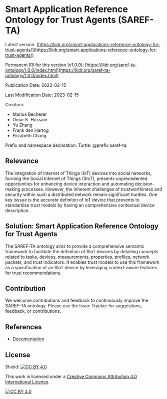 # Smart Application Reference Ontology for Trust Agents (SAREF-TA)

Latest version: [https://liidr.org/smart-applications-reference-ontology-for-trust-agents/](https://liidr.org/smart-applications-reference-ontology-for-trust-agents/)

Permanent IRI for this version (v1.0.0): [https://liidr.org/saref-ta-ontology/1.0.0/index.html](https://liidr.org/saref-ta-ontology/1.0.0/index.html)

Publication Date: 2023-02-15

Last Modification Date: 2023-02-15

Creators:
* Marius Becherer
* Omar K. Hussain
* Yu Zhang
* Frank den Hartog
* Elizabeth Chang

Prefix and namespace declaration:
Turtle: @prefix saref-ta:

## Relevance

The integration of Internet of Things (IoT) devices into social networks, forming the Social Internet of Things (SIoT), presents unprecedented opportunities for enhancing device interaction and automating decision-making processes. However, the inherent challenges of trustworthiness and security within such a distributed network remain significant hurdles. One key isssue is the accurate definiton of IoT device that prevents to standardise trust models by having an comprehensive contextual device description.

## Solution: Smart Application Reference Ontology for Trust Agents

The SAREF-TA ontology aims to provide a comprehensive semantic framework to facilitate the definition of SIoT devices by detailing concepts related to tasks, devices, measurements, properties, profiles, network packets, and trust indicators. It enables trust models to use this framework as a specification of an SIoT device by leveraging context-aware features for trust recommendations.

## Contribution

We welcome contributions and feedback to continuously improve the SAREF-TA ontology. Please use the Issue Tracker for suggestions, feedback, or contributions.

## References

* [Documentation](https://liidr.org/saref-ta-documentation/)

## License

Shield: [![CC BY 4.0][cc-by-shield]][cc-by]

This work is licensed under a [Creative Commons Attribution 4.0 International License][cc-by].

[![CC BY 4.0][cc-by-image]][cc-by]

[cc-by]: http://creativecommons.org/licenses/by/4.0/
[cc-by-image]: https://i.creativecommons.org/l/by/4.0/88x31.png
[cc-by-shield]: https://img.shields.io/badge/License-CC%20BY%204.0-lightgrey.svg

